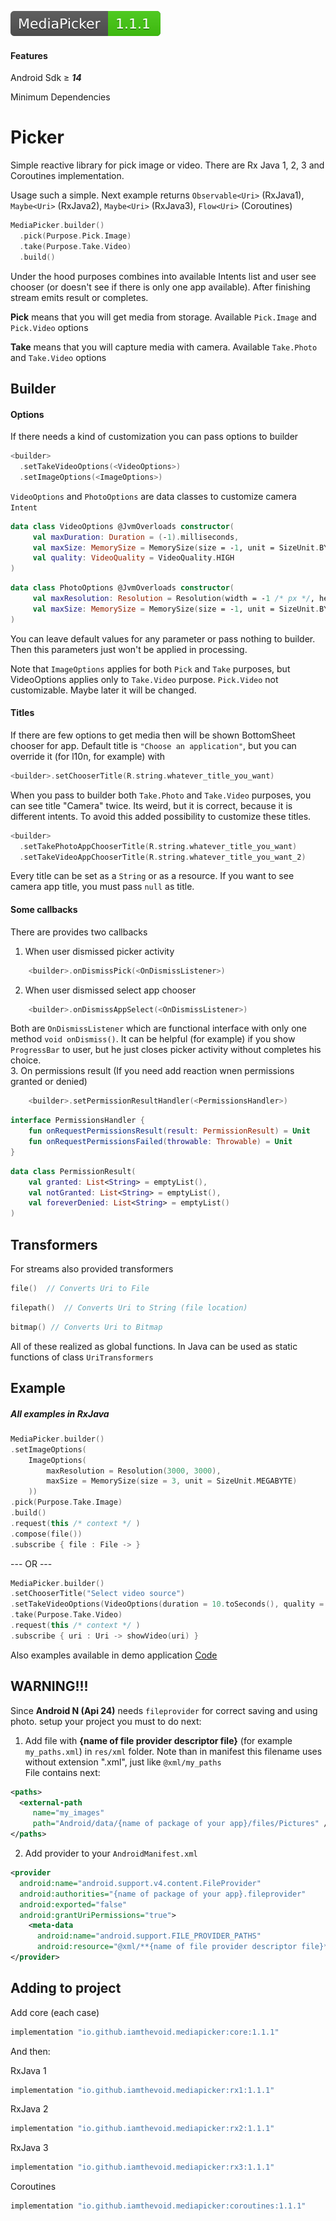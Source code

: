 
[<img src="lib.svg">](https://search.maven.org/search?q=g:io.github.iamthevoid.mediapicker)  

#### Features

Android Sdk ≥ ***14*** 

Minimum Dependencies 

# Picker
Simple reactive library for pick image or video. There are Rx Java 1, 2, 3 and Coroutines implementation. 
 
Usage such a simple. Next example returns `Observable<Uri>` (RxJava1), `Maybe<Uri>` (RxJava2), `Maybe<Uri>` (RxJava3), `Flow<Uri>` (Coroutines)    
 
```kotlin    
MediaPicker.builder()
  .pick(Purpose.Pick.Image)
  .take(Purpose.Take.Video) 
  .build()
``` 

Under the hood purposes combines into available Intents list and user see chooser (or doesn't see if there is only one app available). After finishing stream emits result or completes. 

**Pick** means that you will get media from storage. Available `Pick.Image` and `Pick.Video` options

**Take** means that you will capture media with camera. Available `Take.Photo` and `Take.Video` options
  
## Builder   
#### Options  
If there needs a kind of customization you can pass options to builder
 ```kotlin 
<builder>
   .setTakeVideoOptions(<VideoOptions>)
   .setImageOptions(<ImageOptions>)
```  
`VideoOptions` and `PhotoOptions` are data classes to customize camera `Intent`  
```kotlin 
data class VideoOptions @JvmOverloads constructor(    
     val maxDuration: Duration = (-1).milliseconds,    
     val maxSize: MemorySize = MemorySize(size = -1, unit = SizeUnit.BYTE),    
     val quality: VideoQuality = VideoQuality.HIGH
)  
```  
```kotlin 
data class PhotoOptions @JvmOverloads constructor(    
     val maxResolution: Resolution = Resolution(width = -1 /* px */, height = -1 /* px */),    
     val maxSize: MemorySize = MemorySize(size = -1, unit = SizeUnit.BYTE)   
)  
```  
  
You can leave default values for any parameter or pass nothing to builder. Then this parameters just won't be applied in processing. 

Note that `ImageOptions` applies for both `Pick` and `Take` purposes, but VideoOptions applies only to `Take.Video` purpose. `Pick.Video` not customizable. Maybe later it will be changed. 
#### Titles  
If there are few options to get media then will be shown BottomSheet chooser for app. Default title is `"Choose an application"`, but you can override it (for l10n, for example) with 
```kotlin    
<builder>.setChooserTitle(R.string.whatever_title_you_want)  
 ``` 
 When you pass to builder both `Take.Photo` and `Take.Video` purposes, you can see title "Camera" twice. Its weird, but it is correct, because it is different intents. To avoid this added possibility to customize these titles. 
```kotlin    
<builder>
  .setTakePhotoAppChooserTitle(R.string.whatever_title_you_want)
  .setTakeVideoAppChooserTitle(R.string.whatever_title_you_want_2)  
 ``` 

Every title can be set as a `String` or as a resource. If you want to see camera app title, you must pass `null` as title.
#### Some callbacks

There are provides two callbacks

 1. When user dismissed picker activity 
```kotlin    
    <builder>.onDismissPick(<OnDismissListener>)  
``` 
 2. When user dismissed select app chooser
```kotlin    
    <builder>.onDismissAppSelect(<OnDismissListener>)  
```
Both are `OnDismissListener` which are functional interface with only one method `void onDismiss()`. It can be helpful (for example) if you show `ProgressBar` to user, but he just closes picker activity without completes his choice.  
 3. On permissions result (If you need add reaction wnen permissions granted or denied)
```kotlin    
    <builder>.setPermissionResultHandler(<PermissionsHandler>)  
```

```kotlin    
interface PermissionsHandler {
    fun onRequestPermissionsResult(result: PermissionResult) = Unit
    fun onRequestPermissionsFailed(throwable: Throwable) = Unit
}
```

```kotlin    
data class PermissionResult(
    val granted: List<String> = emptyList(),
    val notGranted: List<String> = emptyList(),
    val foreverDenied: List<String> = emptyList()
)
```

## Transformers  
For streams also provided transformers  
  
  ```kotlin 
file()  // Converts Uri to File  
```   
```kotlin 
filepath()  // Converts Uri to String (file location)  
```  
```kotlin 
bitmap() // Converts Uri to Bitmap 
```  
All of these realized as global functions. In Java can be used as static functions of class `UriTransformers`  
  
 ## Example  
 ##### All examples in RxJava  
  ```kotlin      
 MediaPicker.builder()    
  .setImageOptions(
      ImageOptions(
          maxResolution = Resolution(3000, 3000), 
          maxSize = MemorySize(size = 3, unit = SizeUnit.MEGABYTE)
      ))
  .pick(Purpose.Take.Image) 
  .build()   
  .request(this /* context */ )    
  .compose(file())    
.subscribe { file : File -> } 
```    
 --- OR ---    
 ```kotlin    
 MediaPicker.builder()  
 .setChooserTitle("Select video source")  
 .setTakeVideoOptions(VideoOptions(duration = 10.toSeconds(), quality = VideoQuality.HIGH))
 .take(Purpose.Take.Video)    
 .request(this /* context */ ) 
 .subscribe { uri : Uri -> showVideo(uri) } 
``` 
Also examples available in demo application [Code](app/src/main/java/iam/thevoid/mediapickertest)  
  ## WARNING!!! 
  Since **Android N (Api 24)** needs `fileprovider` for correct saving and using photo. setup your project you must to do next:    
   1) Add file with **{name of file provider descriptor file}** (for example `my_paths.xml`) in `res/xml` folder. Note than in manifest this filename uses without extension ".xml", just like `@xml/my_paths`    
 File contains next: 
 ```xml    
 <paths>    
   <external-path   
      name="my_images"  
      path="Android/data/{name of package of your app}/files/Pictures" />    
</paths> 
```    
 2) Add provider to your `AndroidManifest.xml` 
 ```xml    
 <provider 
   android:name="android.support.v4.content.FileProvider"    
   android:authorities="{name of package of your app}.fileprovider"    
   android:exported="false"    
   android:grantUriPermissions="true">    
     <meta-data    
       android:name="android.support.FILE_PROVIDER_PATHS"    
       android:resource="@xml/**{name of file provider descriptor file}**" />    
</provider> 
```    


 ## Adding to project    

 Add core (each case)
 
 ```groovy      
implementation "io.github.iamthevoid.mediapicker:core:1.1.1"
 ```
 
 And then:

RxJava 1 
```groovy      
implementation "io.github.iamthevoid.mediapicker:rx1:1.1.1"
 ```
 RxJava 2 
 ```groovy      
implementation "io.github.iamthevoid.mediapicker:rx2:1.1.1"
 ```
 RxJava 3 
 ```groovy      
implementation "io.github.iamthevoid.mediapicker:rx3:1.1.1"
 ```
 Coroutines 
 ```groovy      
implementation "io.github.iamthevoid.mediapicker:coroutines:1.1.1"
 ```
